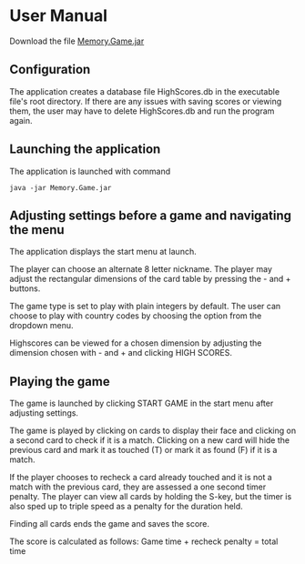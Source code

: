 # User Manual
Download the file [Memory.Game.jar](https://github.com/massamasa/otm-harjoitustyo/releases/tag/v1.0)

## Configuration
The application creates a database file HighScores.db in the executable file's root directory. 
If there are any issues with saving scores or viewing them, the user may have to delete HighScores.db and run the program again.

## Launching the application
The application is launched with command
```
java -jar Memory.Game.jar
```
## Adjusting settings before a game and navigating the menu
The application displays the start menu at launch. 

The player can choose an alternate 8 letter nickname.
The player may adjust the rectangular dimensions of the card table by pressing the - and + buttons.

The game type is set to play with plain integers by default. 
The user can choose to play with country codes by choosing the option from the dropdown menu.

Highscores can be viewed for a chosen dimension by adjusting the dimension chosen with - and + and clicking HIGH SCORES.

## Playing the game
The game is launched by clicking START GAME in the start menu after adjusting settings.

The game is played by clicking on cards to display their face and clicking on a second card to check if it is a match. 
Clicking on a new card will hide the previous card and mark it as touched (T) or mark it as found (F) if it is a match.

If the player chooses to recheck a card already touched and it is not a match with the previous card, they are assessed a one second timer penalty.
The player can view all cards by holding the S-key, but the timer is also sped up to triple speed as a penalty for the duration held.

Finding all cards ends the game and saves the score. 

The score is calculated as follows: Game time + recheck penalty = total time
